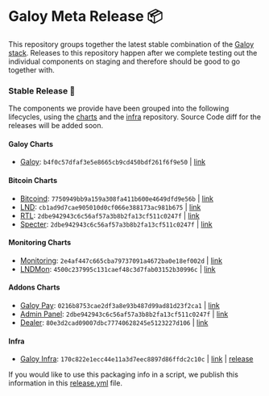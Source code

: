 # Galoy Meta Release 📦

This repository groups together the latest stable combination of the [Galoy stack](https://github.com/GaloyMoney/awesome-galoy#tech-components). 
Releases to this repository happen after we complete testing out the individual components on staging and therefore should be good to go together with.

### Stable Release 🎉

The components we provide have been grouped into the following lifecycles, using the [charts](https://github.com/GaloyMoney/charts) and the [infra](https://github.com/GaloyMoney/galoy-infra) repository. 
Source Code diff for the releases will be added soon.

#### Galoy Charts
- [Galoy](https://github.com/GaloyMoney/charts/tree/7750949bb9a159a308fa411b600e4649dfd9e56b/charts/galoy): `b4f0c57dfaf3e5e8665cb9cd450bdf261f6f9e50` | [link](https://github.com/GaloyMoney/charts/tree/b4f0c57dfaf3e5e8665cb9cd450bdf261f6f9e50)

#### Bitcoin Charts
- [Bitcoind](https://github.com/GaloyMoney/charts/tree/7750949bb9a159a308fa411b600e4649dfd9e56b/charts/bitcoind): `7750949bb9a159a308fa411b600e4649dfd9e56b` | [link](https://github.com/GaloyMoney/charts/tree/7750949bb9a159a308fa411b600e4649dfd9e56b)
- [LND](https://github.com/GaloyMoney/charts/tree/cb1ad9d7cae905010d0cf066e388173ac981b675/charts/lnd): `cb1ad9d7cae905010d0cf066e388173ac981b675` | [link](https://github.com/GaloyMoney/charts/tree/cb1ad9d7cae905010d0cf066e388173ac981b675)
- [RTL](https://github.com/GaloyMoney/charts/tree/2dbe942943c6c56af57a3b8b2fa13cf511c0247f/charts/rtl): `2dbe942943c6c56af57a3b8b2fa13cf511c0247f` | [link](https://github.com/GaloyMoney/charts/tree/2dbe942943c6c56af57a3b8b2fa13cf511c0247f)
- [Specter](https://github.com/GaloyMoney/charts/tree/2dbe942943c6c56af57a3b8b2fa13cf511c0247f/charts/specter): `2dbe942943c6c56af57a3b8b2fa13cf511c0247f` | [link](https://github.com/GaloyMoney/charts/tree/2dbe942943c6c56af57a3b8b2fa13cf511c0247f)

#### Monitoring Charts
- [Monitoring](https://github.com/GaloyMoney/charts/tree/2e4af447c665cba79737091a4672ba0e18ef002d/charts/monitoring): `2e4af447c665cba79737091a4672ba0e18ef002d` | [link](https://github.com/GaloyMoney/charts/tree/2e4af447c665cba79737091a4672ba0e18ef002d)
- [LNDMon](https://github.com/GaloyMoney/charts/tree/4500c237995c131caef48c3d7fab03152b30996c/charts/lnd/charts/lndmon): `4500c237995c131caef48c3d7fab03152b30996c` | [link](https://github.com/GaloyMoney/charts/tree/4500c237995c131caef48c3d7fab03152b30996c)

#### Addons Charts
- [Galoy Pay](https://github.com/GaloyMoney/charts/tree/0216b8753cae2df3a8e93b487d99ad81d23f2ca1/charts/galoy-pay): `0216b8753cae2df3a8e93b487d99ad81d23f2ca1` | [link](https://github.com/GaloyMoney/charts/tree/0216b8753cae2df3a8e93b487d99ad81d23f2ca1)
- [Admin Panel](https://github.com/GaloyMoney/charts/tree/2dbe942943c6c56af57a3b8b2fa13cf511c0247f/charts/admin-panel): `2dbe942943c6c56af57a3b8b2fa13cf511c0247f` | [link](https://github.com/GaloyMoney/charts/tree/2dbe942943c6c56af57a3b8b2fa13cf511c0247f)
- [Dealer](https://github.com/GaloyMoney/charts/tree/80e3d2cad09007dbc77740628245e5123227d106/charts/dealer): `80e3d2cad09007dbc77740628245e5123227d106` | [link](https://github.com/GaloyMoney/charts/tree/80e3d2cad09007dbc77740628245e5123227d106)

#### Infra

- [Galoy Infra](https://github.com/GaloyMoney/galoy-infra/tree/170c822e1ecc44e11a3d7eec8897d86ffdc2c10c): `170c822e1ecc44e11a3d7eec8897d86ffdc2c10c` | [link](https://github.com/GaloyMoney/galoy-infra/tree/170c822e1ecc44e11a3d7eec8897d86ffdc2c10c) | [release](https://github.com/GaloyMoney/galoy-infra/releases/tag/v0.1.5)

If you would like to use this packaging info in a script, we publish this information in this [release.yml](./release.yml) file.
